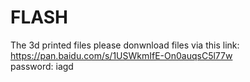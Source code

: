 # FLASH
The 3d printed files
please donwnload files via this link: https://pan.baidu.com/s/1USWkmIfE-On0auqsC5l77w  
password: iagd
